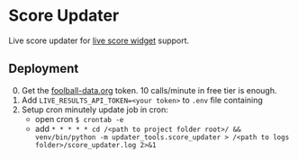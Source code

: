 # Score Updater

Live score updater for [live score widget](../templates/includes/live_matches.html) support.

## Deployment

0. Get the [foolball-data.org](https://www.football-data.org) token. 10 calls/minute in free tier is enough.
1. Add ```LIVE_RESULTS_API_TOKEN=<your token>``` to `.env` file containing 
2. Setup cron minutely update job in cron:
	* open cron `$ crontab -e`
	* add `* * * * * cd /<path to project folder root>/ && venv/bin/python -m updater_tools.score_updater > /<path to logs folder>/score_updater.log 2>&1`
